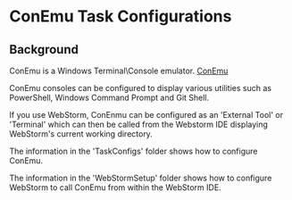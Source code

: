 # ConEmu Task Configurations

## Background
ConEmu is a Windows Terminal\Console emulator. [ConEmu](https://conemu.github.io/)

ConEmu consoles can be configured to display various utilities such as PowerShell,
Windows Command Prompt and Git Shell.

If you use WebStorm, ConEnmu can be configured as an 'External Tool' or 'Terminal'
which can then be called from the Webstorm IDE displaying WebStorm's current working directory.

The information in the 'TaskConfigs' folder shows how to configure ConEmu.

The information in the 'WebStormSetup' folder shows how to configure WebStorm to call ConEmu
from within the WebStorm IDE.

